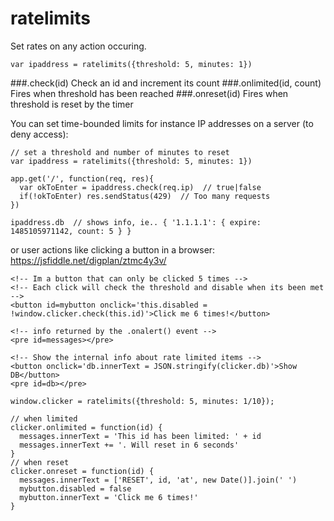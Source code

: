 # ratelimits
Set rates on any action occuring.
````
var ipaddress = ratelimits({threshold: 5, minutes: 1})
````
###.check(id)
Check an id and increment its count
###.onlimited(id, count)
Fires when threshold has been reached
###.onreset(id)
Fires when threshold is reset by the timer

You can set time-bounded limits for instance IP addresses on a server (to deny access):
````
// set a threshold and number of minutes to reset
var ipaddress = ratelimits({threshold: 5, minutes: 1})

app.get('/', function(req, res){
  var okToEnter = ipaddress.check(req.ip)  // true|false
  if(!okToEnter) res.sendStatus(429)  // Too many requests
})

ipaddress.db  // shows info, ie.. { '1.1.1.1': { expire: 1485105971142, count: 5 } }
````

or user actions like clicking a button in a browser:
https://jsfiddle.net/digplan/ztmc4y3v/
````
<!-- Im a button that can only be clicked 5 times -->
<!-- Each click will check the threshold and disable when its been met -->
<button id=mybutton onclick='this.disabled = !window.clicker.check(this.id)'>Click me 6 times!</button>

<!-- info returned by the .onalert() event -->
<pre id=messages></pre>

<!-- Show the internal info about rate limited items -->
<button onclick='db.innerText = JSON.stringify(clicker.db)'>Show DB</button>
<pre id=db></pre>
````
````
window.clicker = ratelimits({threshold: 5, minutes: 1/10});

// when limited
clicker.onlimited = function(id) {
  messages.innerText = 'This id has been limited: ' + id
  messages.innerText += '. Will reset in 6 seconds'
}
// when reset
clicker.onreset = function(id) {
  messages.innerText = ['RESET', id, 'at', new Date()].join(' ')
  mybutton.disabled = false
  mybutton.innerText = 'Click me 6 times!'
}
````
